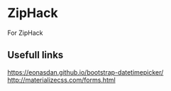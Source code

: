 # ZipHack
For ZipHack

## Usefull links
  https://eonasdan.github.io/bootstrap-datetimepicker/
  http://materializecss.com/forms.html
  
